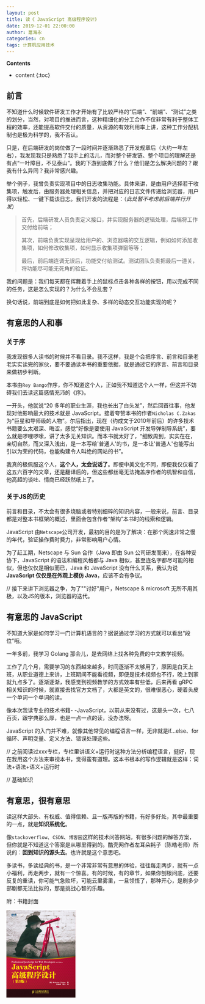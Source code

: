 ```yaml
---
layout: post
title: 读《 JavaScript 高级程序设计》
date: 2019-12-01 22:00:00
author: 扈海永
categories: cn
tags: 计算机应用技术
--- 
```


__Contents__

* content
{:toc}

## 前言

不知道什么时候软件研发工作才开始有了比较严格的“后端”、“前端”、“测试”之类的划分，当然，对项目的推进而言，这种精细化的分工合作不仅非常有利于整体工程的效率，还能提高软件交付的质量，从资源的有效利用率上讲，这种工作分配机制也是极为科学的，我不否认。

只是，在后端研发的岗位做了一段时间并逐渐熟悉了开发规章后（大约一年左右），我发现我只是熟悉了我手上的活儿，而对整个研发链、整个项目的理解还是有点“一叶障目，不见泰山”。我的下游到底做了什么？他们是怎么解决问题的？跟我有什么异同？我非常感兴趣。

举个例子，我曾负责实现项目中的日志收集功能。具体来讲，是由用户选择若干收集项，触发后，由服务器处理相关信息，并把对应的日志文件传递给浏览器，用户得以轻松、一键下载该日志。我们开发的流程是：（_此处暂不考虑前后端并行开发_）

> 首先，后端研发人员负责定义接口，并实现服务器的逻辑处理，后端将工作交付给前端；
>
> 其次，前端负责实现呈现给用户的、浏览器端的交互逻辑，例如如何添加收集项，如何修改收集项，如何显示收集项弹窗等等；
>
> 最后，前后端连调无误后，功能交付给测试。测试团队负责把最后一道关，将功能尽可能无死角的验证。

我的问题是：我们每天都在挥舞着手上的鼠标点击各种各样的按钮，用以完成不同的任务，这是怎么实现的？为什么不会乱套？

换句话说，前端到底是如何把如此复杂、多样的动态交互功能实现的呢？

## 有意思的人和事

### 关于序
我发现很多人读书的时候并不看目录。我不这样，我是个会把序言、前言和目录老老实实读完的家伙，要不要通读本书的重要依据，就是通过它的序言、前言和目录来做初步判断。

本书由`Rey Bango`作序，你不知道这个人，正如我不知道这个人一样，但这并不妨碍我们去读这篇感情充沛的《序》。

一开头，他就说“20 多年的职业生涯，我也长出了白头发”，然后回首往事，他发现对他影响最大的技术就是 JavaScript。接着夸赞本书的作者`Nicholas C.Zakas`为“巨星和导师级的人物”。尔后指出，现在（约成文于2010年前后）的许多技术书籍要么太艰深、晦涩，感觉“好像是要使用 JavaScript 开发导弹制导系统”，要么就是啰哩啰嗦，讲了太多无关知识。而本书就太好了，“细致周到，实实在在，亲切自然，而又深入浅出，是一本写给'普通人'的书，是一本让'普通人'也能写出引以为荣的代码，也能构建令人叫绝的网站的书”。

我真的极佩服这个人，**这个人，太会说话了**。即便中美文化不同，即便我仅仅看了这五六百字的文章，还是翻译后的，但这些都丝毫无法掩盖序作者的机智和自信，他高超的谈吐、情商已经跃然纸上了。

### 关于JS的历史

前言和目录，不太会有很多烧脑或者特别细碎的知识内容，一般来说，前言、目录都是对整本书框架的概述，里面会包含作者“架构”本书时的线索和逻辑。

JavaScript 由`Netscape`公司开发，最初的目的是为了解决：在那个网速非常之慢的年代，验证操作费时费力，非常影响用户心情。

为了赶工期，Netscape 与 Sun 合作（Java 即由 Sun 公司研发而来），在各种妥协下，JavaScript 的语法和编程风格都与 Java 相似，甚至连名字都尽可能的相似，但也仅仅是相似而已，Java 和 JavaScript 没有什么关系，我认为说 **JavaScript 仅仅是在外观上模仿 Java**，应该不会有争议。

// 接下来讲下浏览器之争，为了""讨好"用户，Netscape & microsoft 无所不用其极，以及JS的版本，浏览器的迭代。



## 有意思的 JavaScript

不知道大家是如何学习一门计算机语言的？据说通过学习的方式就可以看出“段位”哦。

一年多前，我学习 Golang 那会儿，是去网络上找各种免费的中文教学视频。

工作了几个月，需要学习的东西越来越多，时间逐渐不太够用了，原因是白天上班，从职业道德上来讲，上班期间不能看视频，即便是技术视频也不行，晚上到家就九点多了。逐渐逐渐，我感觉到视频教学的方式效率有些低，后来再看 gRPC 相关知识的时候，就直接去找官方文档了，大都是英文的，很难很恶心，硬着头皮一个单词一个单词的读。

像本次我读专业的技术书籍- -JavaScript，以前从来没有过，这是头一次，七八百页，跟字典那么厚，也是一点一点的读，没办法呀。

JavaScript 的入门并不难，就像其他常见的编程语言一样，无非就是if...else、for 循环、声明变量、定义方法、错误处理这些。

// 之前阅读过xxx专栏，专栏里讲语义+运行时这种方法分析编程语言，挺好，现在我用这个方法来审视本书，觉得蛮有道理。这本书根本的写作逻辑就是这样：词法+语法+语义+运行时

// 基础知识


## 有意思，很有意思

读这样大部头、有权威、值得信赖、且一版再版的书籍，有好多好处，其中最重要的一点，就是**知识系统化**。

像`stackoverflow`、`CSDN`、`博客园`这样的技术问答网站，有很多问题的解答方案，但你就是不知道这个答案是从哪里得到的。酷壳网作者左耳朵耗子（陈皓老师）所说的：**回到知识的源头去**。也许就是这个意思吧。

多读书，多读经典的书，是一个非常非常有意思的体验，往往每走两步，就有一点小福利，再走两步，就有一个惊喜。有的时候，有的章节，如果你刨根问底，还要反复的重读，你可能气急败坏，可能云里雾里，一旦领悟了，那种开心，是刷多少部剧都无法比拟的，那是挑战心智的乐趣。

附：书籍封面

<p>
    <img src="/images/professional-js-for-web-devs.jpg" width="36%">
</p>